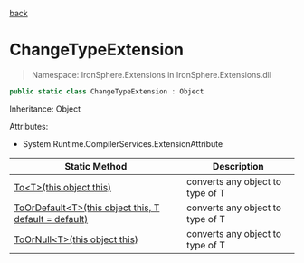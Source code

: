 ﻿[back](/IronSphere.Extensions/types)

# ChangeTypeExtension

> Namespace: IronSphere.Extensions in  IronSphere.Extensions.dll



```csharp
public static class ChangeTypeExtension : Object
```
Inheritance: Object



Attributes:
        
* System.Runtime.CompilerServices.ExtensionAttribute




| Static Method | Description |
| --- | --- |
| [To&lt;T&gt;(this object this)](ChangeTypeExtension_To-T-(Object)) | converts any object to type of T |
| [ToOrDefault&lt;T&gt;(this object this, T default = default)](ChangeTypeExtension_ToOrDefault-T-(Object,T)) | converts any object to type of T |
| [ToOrNull&lt;T&gt;(this object this)](ChangeTypeExtension_ToOrNull-T-(Object)) | converts any object to type of T |
